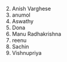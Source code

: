 2. Anish Varghese
4. anumol
6. Aswathy
8. Dona
10. Manu Radhakrishna
12. reenu
14. Sachin
16. Vishnupriya